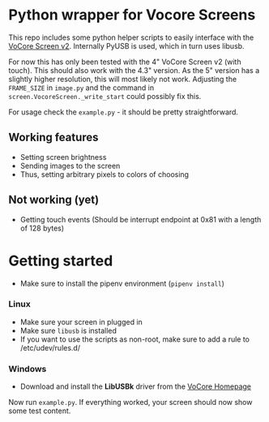 # Python wrapper for Vocore Screens

This repo includes some python helper scripts to easily interface with the [VoCore Screen v2](https://vocore.io/screen.html).
Internally PyUSB is used, which in turn uses libusb.

For now this has only been tested with the 4" VoCore Screen v2 (with touch). This should also work with the 4.3" version.
As the 5" version has a slightly higher resolution, this will most likely not work. Adjusting the `FRAME_SIZE` in `image.py` and the command in `screen.VocoreScreen._write_start` could possibly fix this.

For usage check the `example.py` - it should be pretty straightforward.


## Working features
* Setting screen brightness
* Sending images to the screen
* Thus, setting arbitrary pixels to colors of choosing

## Not working (yet)
* Getting touch events (Should be interrupt endpoint at 0x81 with a length of 128 bytes)

# Getting started
* Make sure to install the pipenv environment (`pipenv install`)
### Linux
* Make sure your screen in plugged in
* Make sure `libusb` is installed
* If you want to use the scripts as non-root, make sure to add a rule to /etc/udev/rules.d/

### Windows
* Download and install the **LibUSBk** driver from the [VoCore Homepage](https://vocore.io/screen.html)

Now run `example.py`. If everything worked, your screen should now show some test content.
